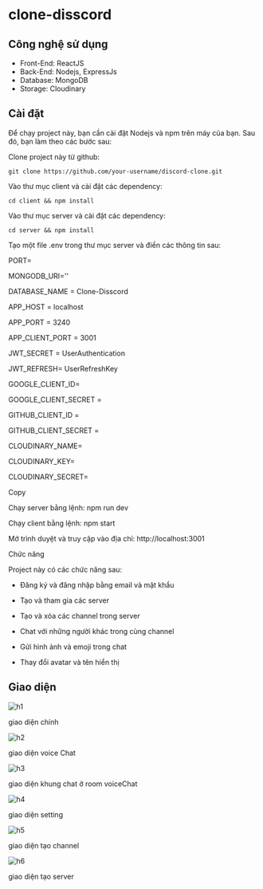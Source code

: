# clone-disscord
## Công nghệ sử dụng

- Front-End: ReactJS
- Back-End: Nodejs, ExpressJs
- Database: MongoDB
- Storage: Cloudinary
## Cài đặt
Để chạy project này, bạn cần cài đặt Nodejs và npm trên máy của bạn. Sau đó, bạn làm theo các bước sau:

Clone project này từ github:

``` git clone https://github.com/your-username/discord-clone.git ```

Vào thư mục client và cài đặt các dependency:

``` cd client && npm install ```

Vào thư mục server và cài đặt các dependency:

``` cd server && npm install ```

Tạo một file .env trong thư mục server và điền các thông tin sau:

PORT=

MONGODB_URI=''

DATABASE_NAME = Clone-Disscord

APP_HOST = localhost

APP_PORT = 3240

APP_CLIENT_PORT = 3001

JWT_SECRET = UserAuthentication

JWT_REFRESH= UserRefreshKey

GOOGLE_CLIENT_ID= 

GOOGLE_CLIENT_SECRET = 

GITHUB_CLIENT_ID = 

GITHUB_CLIENT_SECRET =

CLOUDINARY_NAME=

CLOUDINARY_KEY=

CLOUDINARY_SECRET=


Copy

Chạy server bằng lệnh: npm run dev 

Chạy client bằng lệnh: npm start

Mở trình duyệt và truy cập vào địa chỉ: http://localhost:3001

Chức năng

Project này có các chức năng sau:

- Đăng ký và đăng nhập bằng email và mật khẩu

- Tạo và tham gia các server

- Tạo và xóa các channel trong server

- Chat với những người khác trong cùng channel

- Gửi hình ảnh và emoji trong chat

- Thay đổi avatar và tên hiển thị

## Giao diện 

![h1](https://github.com/VuThanhSang/clone-disscord/assets/87526822/0fb65b64-5019-4747-9acd-93c069393681)

giao diện chính 

![h2](https://github.com/VuThanhSang/clone-disscord/assets/87526822/5031f1c4-671f-48a7-8974-252351e9b239)

giao diện voice Chat 

![h3](https://github.com/VuThanhSang/clone-disscord/assets/87526822/5ad4cd4d-440d-4741-885b-821e740c4c22)

giao diện khung chat ở room voiceChat 

![h4](https://github.com/VuThanhSang/clone-disscord/assets/87526822/831a8be1-de94-4ebb-be1e-e29d8d5da470)

giao diện setting  

![h5](https://github.com/VuThanhSang/clone-disscord/assets/87526822/3a4fcff7-27f9-4db7-9b1a-55cf664e3bf2)

giao diện tạo channel

![h6](https://github.com/VuThanhSang/clone-disscord/assets/87526822/7709c6b6-5ec0-45ee-87e1-5a0f97404f87)

giao diện tạo server 
